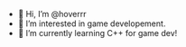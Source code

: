 - 👋 Hi, I’m @hoverrr
- 👀 I’m interested in game developement.
- 🌱 I’m currently learning C++ for game dev!

<!---
hoverrr/hoverrr is a ✨ special ✨ repository because its `README.md` (this file) appears on your GitHub profile.
You can click the Preview link to take a look at your changes.
--->

